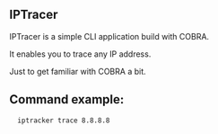 ## IPTracer

IPTracer is a simple CLI application build with COBRA.

It enables you to trace any IP address.

Just to get familiar with COBRA a bit.

## Command example:

``` 
  iptracker trace 8.8.8.8
